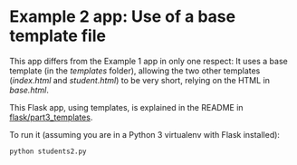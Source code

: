 # Example 2 app: Use of a base template file

This app differs from the Example 1 app in only one respect: It uses a base template (in the *templates* folder), allowing the two other templates (*index.html* and *student.html*) to be very short, relying on the HTML in *base.html*.

This Flask app, using templates, is explained in the README in [flask/part3_templates](../).

To run it (assuming you are in a Python 3 virtualenv with Flask installed):

```bash
python students2.py
```
